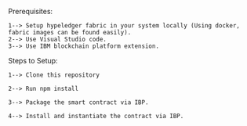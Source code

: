 Prerequisites:
    
    1--> Setup hypeledger fabric in your system locally (Using docker, fabric images can be found easily).
    2--> Use Visual Studio code.
    3--> Use IBM blockchain platform extension.

Steps to Setup:

    1--> Clone this repository

    2--> Run npm install

    3--> Package the smart contract via IBP.

    4--> Install and instantiate the contract via IBP.


